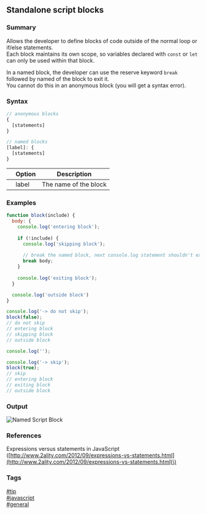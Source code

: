 ## Standalone script blocks

### Summary
Allows the developer to define blocks of code outside of the normal loop or if/else statements.  
Each block maintains its own scope, so variables declared with `const` or `let` can only be used within that block.  

In a named block, the developer can use the reserve keyword `break` followed by named of the block to exit it.  
You cannot do this in an anonymous block (you will get a syntax error).  
 
### Syntax
```javascript
// anonymous blocks
{
  [statements]
}

// named blocks
[label]: {
  [statements]
}
```

|       | Option    | Description           |
| :---: | --------- | --------------------- |
|       | label     | The name of the block |

### Examples
```javascript
function block(include) {
  body: {
    console.log('entering block');
  
    if (!include) {
      console.log('skipping block');
      
      // break the named block, next console.log statement shouldn't execute
      break body;  
    }
    
    console.log('exiting block');
  }

  console.log('outside block')
}    

console.log('-> do not skip');
block(false);
// do not skip
// entering block
// skipping block
// outside block

console.log('');

console.log('-> skip');
block(true);
// skip
// entering block
// exiting block
// outside block
```

### Output
![Named Script Block](https://cloud.githubusercontent.com/assets/19519411/18149262/c9d6f8d8-6fa4-11e6-990a-dd3048667813.png)

### References
Expressions versus statements in JavaScript \([http://www.2ality.com/2012/09/expressions-vs-statements.html](http://www.2ality.com/2012/09/expressions-vs-statements.html)\)

### Tags
[#tip](../../tips.md)  
[#javascript](../javascript.md)  
[#general](general.md)